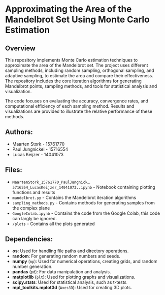 # Approximating the Area of the Mandelbrot Set Using Monte Carlo Estimation

## Overview
This repository implements Monte Carlo estimation techniques to approximate the area of the Mandelbrot set. The project uses different sampling methods, including random sampling, orthogonal sampling, and adaptive sampling, to estimate the area and compare their effectiveness. The repository includes the core iteration algorithms for generating Mandelbrot points, sampling methods, and tools for statistical analysis and visualization.

The code focuses on evaluating the accuracy, convergence rates, and computational efficiency of each sampling method. Results and visualizations are provided to illustrate the relative performance of these methods.


## Authors:
- Maarten Stork - 15761770
- Paul Jungnickel - 15716554
- Lucas Keijzer - 14041073

## Files:
- `MaartenStork_15761770_PaulJungnick…5716554_LucasKeijzer_14041073..ipynb` - Notebook containing plotting functions and results
- `mandelbrot.py` - Contains the Mandelbrot iteration algorithms
- `sampling_methods.py` - Contains methods for generating samples from the complex plane
- `GoogleColab.ipynb` - Contains the code from the Google Colab, this code can largly be ignored.
- `/plots` - Contains all the plots generated 

## Dependencies:
- **os**: Used for handling file paths and directory operations.
- **random**: For generating random numbers and seeds.
- **numpy** (`np`): Used for numerical operations, creating grids, and random number generation.
- **pandas** (`pd`): For data manipulation and analysis.
- **matplotlib** (`plt`): Used for plotting graphs and visualizations.
- **scipy.stats**: Used for statistical analysis, such as t-tests.
- **mpl_toolkits.mplot3d** (`Axes3D`): Used for creating 3D plots.
